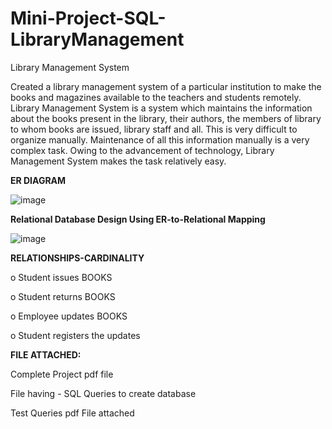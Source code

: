 # Mini-Project-SQL-LibraryManagement
Library Management System

Created a library management system of a particular institution to make the books and magazines available to the teachers and students remotely. Library Management System is a system which maintains the information about the books present in the library, their authors, the members of library to whom books are issued, library staff and all. This is very difficult to organize manually. Maintenance of all this information manually is a very complex task. Owing to the advancement of technology, Library Management System makes the task relatively easy.

**ER DIAGRAM**

![image](https://user-images.githubusercontent.com/72682683/131119655-518fcbca-2e95-4b43-b46a-60d31878755a.png)

**Relational Database Design Using ER-to-Relational Mapping**

![image](https://user-images.githubusercontent.com/72682683/131119747-d39aadfb-85a1-4eec-b30e-e6d9c926b272.png)


**RELATIONSHIPS-CARDINALITY**

o	Student issues BOOKS

o	Student returns BOOKS

o	Employee updates BOOKS

o	Student registers the updates

**FILE ATTACHED:**

Complete Project pdf file

File having - SQL Queries to create database

Test Queries pdf File attached

